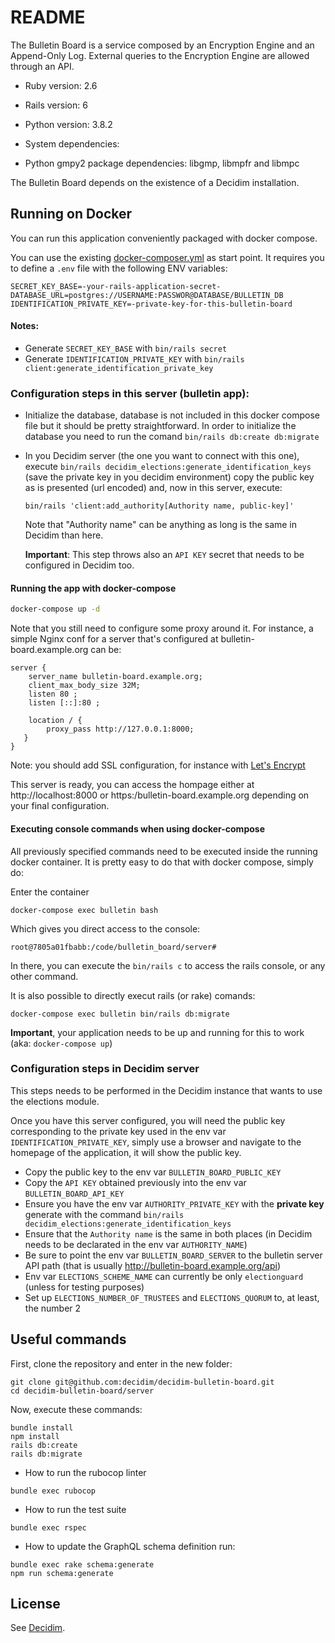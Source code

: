 # README

The Bulletin Board is a service composed by an Encryption Engine and an Append-Only Log. External queries to the Encryption Engine are allowed through an API.

- Ruby version: 2.6
- Rails version: 6
- Python version: 3.8.2

- System dependencies:
- Python gmpy2 package dependencies: libgmp, libmpfr and libmpc

The Bulletin Board depends on the existence of a Decidim installation.


## Running on Docker

You can run this application conveniently packaged with docker compose.

You can use the existing [docker-composer.yml](docker-composer.yml) as start point.
It requires you to define a `.env` file with the following ENV variables:

```
SECRET_KEY_BASE=-your-rails-application-secret-
DATABASE_URL=postgres://USERNAME:PASSWOR@DATABASE/BULLETIN_DB
IDENTIFICATION_PRIVATE_KEY=-private-key-for-this-bulletin-board

```

#### Notes:

- Generate `SECRET_KEY_BASE` with `bin/rails secret`
- Generate `IDENTIFICATION_PRIVATE_KEY` with `bin/rails client:generate_identification_private_key`

### Configuration steps in this server (bulletin app):

- Initialize the database, database is not included in this docker compose file but it should be pretty straightforward.
  In order to initialize the database you need to run the comand `bin/rails db:create db:migrate`

- In you Decidim server (the one you want to connect with this one), execute
	`bin/rails decidim_elections:generate_identification_keys` (save the private key in you decidim environment)
	copy the public key as is presented (url encoded) and, now in this server, execute:

	`bin/rails 'client:add_authority[Authority name, public-key]'`

	Note that "Authority name" can be anything as long is the same in Decidim than here.

	**Important**: This step throws also an `API KEY` secret that needs to be configured in Decidim too.

#### Running the app with docker-compose


```bash
docker-compose up -d
```

Note that you still need to configure some proxy around it.
For instance, a simple Nginx conf for a server that's configured at bulletin-board.example.org can be:

```
server {
    server_name bulletin-board.example.org;
    client_max_body_size 32M;
    listen 80 ;
    listen [::]:80 ;

    location / {
        proxy_pass http://127.0.0.1:8000;
   }
}

```

Note: you should add SSL configuration, for instance with [Let's Encrypt](https://certbot.eff.org/lets-encrypt)

This server is ready, you can access the hompage either at http://localhost:8000 or https:/bulletin-board.example.org depending on your final configuration.

#### Executing console commands when using docker-compose

All previously specified commands need to be executed inside the running docker container. It is pretty easy to do that with docker compose, simply do:

Enter the container

```
docker-compose exec bulletin bash
```

Which gives you direct access to the console:

```
root@7805a01fbabb:/code/bulletin_board/server# 
```

In there, you can execute the `bin/rails c` to access the rails console, or any other command.

It is also possible to directly execut rails (or rake) comands:

```
docker-compose exec bulletin bin/rails db:migrate
```

**Important**, your application needs to be up and running for this to work (aka: `docker-compose up`)

### Configuration steps in Decidim server

This steps needs to be performed in the Decidim instance that wants to use the elections module.

Once you have this server configured, you will need the public key corresponding to the private key used in the
env var `IDENTIFICATION_PRIVATE_KEY`, simply use a browser and navigate to the homepage of the application, it will show the public key.

- Copy the public key to the env var `BULLETIN_BOARD_PUBLIC_KEY`
- Copy the `API KEY` obtained previously into the env var `BULLETIN_BOARD_API_KEY`
- Ensure you have the env var `AUTHORITY_PRIVATE_KEY` with the **private key** generate with the command `bin/rails decidim_elections:generate_identification_keys`
- Ensure that the `Authority name` is the same in both places (in Decidim needs to be declarated in the env var `AUTHORITY_NAME`)
- Be sure to point the env var `BULLETIN_BOARD_SERVER` to the bulletin server API path (that is usually http://bulletin-board.example.org/api)
- Env var `ELECTIONS_SCHEME_NAME` can currently be only `electionguard` (unless for testing purposes)
- Set up `ELECTIONS_NUMBER_OF_TRUSTEES` and `ELECTIONS_QUORUM` to, at least, the number 2

## Useful commands

First, clone the repository and enter in the new folder:

```
git clone git@github.com:decidim/decidim-bulletin-board.git
cd decidim-bulletin-board/server
```

Now, execute these commands:

```
bundle install
npm install
rails db:create
rails db:migrate
```

- How to run the rubocop linter

```
bundle exec rubocop
```

- How to run the test suite

```
bundle exec rspec
```

- How to update the GraphQL schema definition run:

```
bundle exec rake schema:generate
npm run schema:generate
```

## License

See [Decidim](https://github.com/decidim/decidim).
